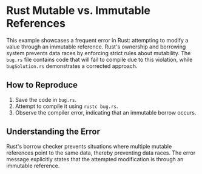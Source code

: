 # Rust Mutable vs. Immutable References

This example showcases a frequent error in Rust: attempting to modify a value through an immutable reference. Rust's ownership and borrowing system prevents data races by enforcing strict rules about mutability.  The `bug.rs` file contains code that will fail to compile due to this violation, while `bugSolution.rs` demonstrates a corrected approach.

## How to Reproduce

1. Save the code in `bug.rs`.
2. Attempt to compile it using `rustc bug.rs`.
3. Observe the compiler error, indicating that an immutable borrow occurs. 

## Understanding the Error

Rust's borrow checker prevents situations where multiple mutable references point to the same data, thereby preventing data races. The error message explicitly states that the attempted modification is through an immutable reference.